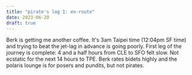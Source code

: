 ```yaml
---
title: "pirate's log 1: en-route"
date: 2023-06-20
draft: true
---
```


Berk is getting me another coffee. It's 3am Taipei time (12:04pm SF time) 
and trying to beat the jet-lag in advance is going poorly. First leg of 
the journey is complete: 4 and a half hours from CLE to SFO felt slow. Not 
ecstatic for the next 14 hours to TPE. Berk rates bidets highly and the 
polaris lounge is for posers and pundits, but not pirates.   


